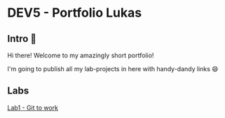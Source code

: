 # DEV5 - Portfolio Lukas

## Intro 👋

Hi there! Welcome to my amazingly short portfolio!

I'm going to publish all my lab-projects in here with handy-dandy links 😄

## Labs

[Lab1 - Git to work](https://github.com/Chelsea-VB/DEV5-LAB1) 